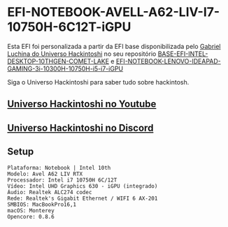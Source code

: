 # EFI-NOTEBOOK-AVELL-A62-LIV-I7-10750H-6C12T-iGPU

Esta EFI foi personalizada a partir da EFI base disponibilizada pelo [Gabriel Luchina do Universo Hackintoshi](https://github.com/luchina-gabriel) no seu repositório [BASE-EFI-INTEL-DESKTOP-10THGEN-COMET-LAKE](https://github.com/luchina-gabriel/BASE-EFI-INTEL-DESKTOP-10THGEN-COMET-LAKE) e [EFI-NOTEBOOK-LENOVO-IDEAPAD-GAMING-3i-10300H-10750H-i5-i7-iGPU](https://github.com/luchina-gabriel/EFI-NOTEBOOK-LENOVO-IDEAPAD-GAMING-3i-10300H-10750H-i5-i7-iGPU)

Siga o Universo Hackintoshi para saber tudo sobre hackintosh.

## [Universo Hackintoshi no Youtube](https://www.youtube.com/c/GabrielLuchina)

## [Universo Hackintoshi no Discord](https://universohackintosh.com/DISCORD)

## Setup

```(text)
Plataforma: Notebook | Intel 10th
Modelo: Avel A62 LIV RTX
Processador: Intel i7 10750H 6C/12T
Vídeo: Intel UHD Graphics 630 - iGPU (integrado)
Áudio: Realtek ALC274 codec
Rede: Realtek's Gigabit Ethernet / WIFI 6 AX-201
SMBIOS: MacBookPro16,1
macOS: Monterey
Opencore: 0.8.6
```
